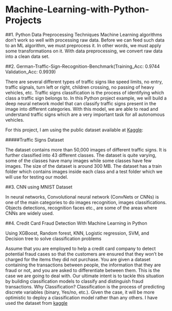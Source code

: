 # Machine-Learning-with-Python-Projects

##1. Python Data Preprocessing Techniques
Machine Learning algorithms don’t work so well with processing raw data. Before we can feed such data to an ML algorithm, we must preprocess it. In other words, we must apply some transformations on it. With data preprocessing, we convert raw data into a clean data set.


##2. German-Traffic-Sign-Recognition-Benchmark(Training_Acc: 0.9744  Validation_Acc: 0.9939)

There are several different types of traffic signs like speed limits, no entry, traffic signals, turn left or right, children crossing, no passing of heavy vehicles, etc. Traffic signs classification is the process of identifying which class a traffic sign belongs to.
In this Python project example, we will build a deep neural network model that can classify traffic signs present in the image into different categories. With this model, we are able to read and understand traffic signs which are a very important task for all autonomous vehicles.

For this project, I am using the public dataset available at [Kaggle](https://www.kaggle.com/meowmeowmeowmeowmeow/gtsrb-german-traffic-sign):

#####Traffic Signs Dataset

The dataset contains more than 50,000 images of different traffic signs. It is further classified into 43 different classes. The dataset is quite varying, some of the classes have many images while some classes have few images. The size of the dataset is around 300 MB. The dataset has a train folder which contains images inside each class and a test folder which we will use for testing our model.

##3. CNN using MNIST Dataset

In neural networks, Convolutional neural network (ConvNets or CNNs) is one of the main categories to do images recognition, images classifications. Objects detections, recognition faces etc., are some of the areas where CNNs are widely used.

##4. Credit Card Fraud Detection With Machine Learning in Python


Using XGBoost, Random forest, KNN, Logistic regression, SVM, and Decision tree to solve classification problems

Assume that you are employed to help a credit card company to detect potential fraud cases so that the customers are ensured that they won’t be charged for the items they did not purchase. You are given a dataset containing the transactions between people, the information that they are fraud or not, and you are asked to differentiate between them. This is the case we are going to deal with. Our ultimate intent is to tackle this situation by building classification models to classify and distinguish fraud transactions. Why Classification? Classification is the process of predicting discrete variables (binary, Yes/no, etc.). Given the case, it will be more optimistic to deploy a classification model rather than any others.
I have used the dataset from [kaggle](https://www.kaggle.com/mlg-ulb/creditcardfraud)

